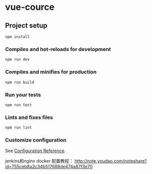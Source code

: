 # vue-cource

## Project setup
```
npm install
```

### Compiles and hot-reloads for development
```
npm run dev
```

### Compiles and minifies for production
```
npm run build
```

### Run your tests
```
npm run test
```

### Lints and fixes files
```
npm run lint
```

### Customize configuration
See [Configuration Reference](https://cli.vuejs.org/config/).

jenkins和nginx docker 配置教程：
  http://note.youdao.com/noteshare?id=755ceb8a2c34b517688de474a87f3e70